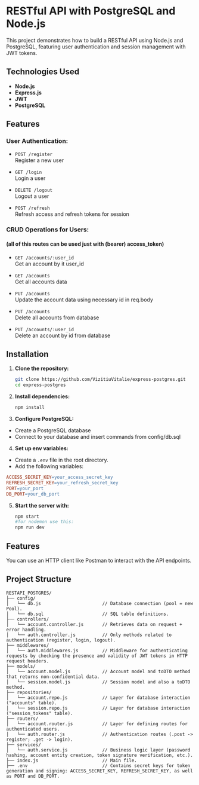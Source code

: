 # RESTful API with PostgreSQL and Node.js

This project demonstrates how to build a RESTful API using Node.js and PostgreSQL, featuring user authentication and session management with JWT tokens.

## Technologies Used

- **Node.js**
- **Express.js**
- **JWT**
- **PostgreSQL**

## Features

### User Authentication:

- `POST /register`  
  Register a new user

- `GET /login`  
  Login a user

- `DELETE /logout`  
  Logout a user

- `POST /refresh`  
  Refresh access and refresh tokens for session

### CRUD Operations for Users:
#### (all of this routes can be used just with (bearer) access_token)

- `GET /accounts/:user_id`  
  Get an account by it user_id

- `GET /accounts`  
  Get all accounts data

- `PUT /accounts`  
  Update the account data using necessary id in req.body

- `PUT /accounts`  
  Delete all accounts from database

- `PUT /accounts/:user_id`  
  Delete an account by id from database

## Installation

1. **Clone the repository:**
   ```bash
   git clone https://github.com/VizitiuVitalie/express-postgres.git
   cd express-postgres

2. **Install dependencies:**
   ```bash
   npm install

3. **Configure PostgreSQL:**

- Create a PostgreSQL database
- Connect to your database and insert commands from config/db.sql

4. **Set up env variables:**

- Create a `.env` file in the root directory.
- Add the following variables:
```makefile
ACCESS_SECRET_KEY=your_access_secret_key
REFRESH_SECRET_KEY=your_refresh_secret_key
PORT=your_port
DB_PORT=your_db_port
```

5. **Start the server with:**
   ```bash
   npm start
   #for nodemon use this:
   npm run dev

## Features

You can use an HTTP client like Postman to interact with the API endpoints.

## Project Structure

```arduino
RESTAPI_POSTGRES/
├── config/
│   └── db.js                       // Database connection (pool = new Pool).
│   └── db.sql                      // SQL table definitions.
├── controllers/
│   └── account.controller.js       // Retrieves data on request + error handling.
│   └── auth.controller.js          // Only methods related to authentication (register, login, logout).
├── middlewares/
│   └── auth.middlewares.js         // Middleware for authenticating requests by checking the presence and validity of JWT tokens in HTTP request headers.
├── models/
│   └── account.model.js            // Account model and toDTO method that returns non-confidential data.
│   └── session.model.js            // Session model and also a toDTO method.
├── repositories/
│   └── account.repo.js             // Layer for database interaction ("accounts" table).
│   └── session.repo.js             // Layer for database interaction ("session_tokens" table).
├── routers/
│   └── account.router.js           // Layer for defining routes for authenticated users.
│   └── auth.router.js              // Authentication routes (.post -> register; .get -> login).
├── services/
│   └── auth.service.js             // Business logic layer (password hashing, account entity creation, token signature verification, etc.).
├── index.js                        // Main file.
├── .env                            // Contains secret keys for token generation and signing: ACCESS_SECRET_KEY, REFRESH_SECRET_KEY, as well as PORT and DB_PORT.



